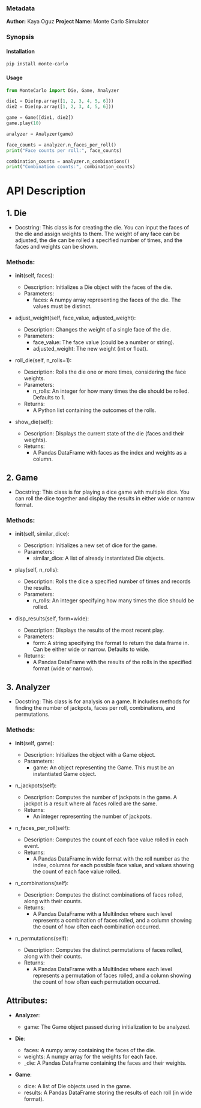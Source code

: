 ### Metadata
**Author:** Kaya Oguz
**Project Name:** Monte Carlo Simulator


### Synopsis


#### Installation
```bash
pip install monte-carlo
```

#### Usage
```python
from MonteCarlo import Die, Game, Analyzer

die1 = Die(np.array([1, 2, 3, 4, 5, 6]))
die2 = Die(np.array([1, 2, 3, 4, 5, 6]))

game = Game([die1, die2])
game.play(10)

analyzer = Analyzer(game)

face_counts = analyzer.n_faces_per_roll()
print("Face counts per roll:", face_counts)

combination_counts = analyzer.n_combinations()
print("Combination counts:", combination_counts)

```



# API Description

## 1. Die
   - Docstring: This class is for creating the die. You can input the faces of the die and assign weights to them. The weight of any face can be adjusted, the die can be rolled a specified number of times, and the faces and weights can be shown.

### Methods:
- __init__(self, faces):
   - Description: Initializes a Die object with the faces of the die.
   - Parameters:
     - faces: A numpy array representing the faces of the die. The values must be distinct.

- adjust_weight(self, face_value, adjusted_weight):
   - Description: Changes the weight of a single face of the die.
   - Parameters:
     - face_value: The face value (could be a number or string).
     - adjusted_weight: The new weight (int or float).

- roll_die(self, n_rolls=1):
   - Description: Rolls the die one or more times, considering the face weights.
   - Parameters:
     - n_rolls: An integer for how many times the die should be rolled. Defaults to 1.
   - Returns:
     - A Python list containing the outcomes of the rolls.

- show_die(self):
   - Description: Displays the current state of the die (faces and their weights).
   - Returns:
     - A Pandas DataFrame with faces as the index and weights as a column.


## 2. Game
   - Docstring: This class is for playing a dice game with multiple dice. You can roll the dice together and display the results in either wide or narrow format.

### Methods:
- __init__(self, similar_dice):
   - Description: Initializes a new set of dice for the game.
   - Parameters:
     - similar_dice: A list of already instantiated Die objects.

- play(self, n_rolls):
   - Description: Rolls the dice a specified number of times and records the results.
   - Parameters:
     - n_rolls: An integer specifying how many times the dice should be rolled.

- disp_results(self, form=wide):
   - Description: Displays the results of the most recent play.
   - Parameters:
     - form: A string specifying the format to return the data frame in. Can be either wide or narrow. Defaults to wide.
   - Returns:
     - A Pandas DataFrame with the results of the rolls in the specified format (wide or narrow).


## 3. Analyzer
   - Docstring: This class is for analysis on a game. It includes methods for finding the number of jackpots, faces per roll, combinations, and permutations.

### Methods:
- __init__(self, game):
   - Description: Initializes the object with a Game object.
   - Parameters:
     - game: An object representing the Game. This must be an instantiated Game object.

- n_jackpots(self):
   - Description: Computes the number of jackpots in the game. A jackpot is a result where all faces rolled are the same.
   - Returns:
     - An integer representing the number of jackpots.

- n_faces_per_roll(self):
   - Description: Computes the count of each face value rolled in each event.
   - Returns:
     - A Pandas DataFrame in wide format with the roll number as the index, columns for each possible face value, and values showing the count of each face value rolled.

- n_combinations(self):
   - Description: Computes the distinct combinations of faces rolled, along with their counts.
   - Returns:
     - A Pandas DataFrame with a MultiIndex where each level represents a combination of faces rolled, and a column showing the count of how often each combination occurred.

- n_permutations(self):
   - Description: Computes the distinct permutations of faces rolled, along with their counts.
   - Returns:
     - A Pandas DataFrame with a MultiIndex where each level represents a permutation of faces rolled, and a column showing the count of how often each permutation occurred.


## Attributes:
- **Analyzer**:
  - game: The Game object passed during initialization to be analyzed.

- **Die**:
  - faces: A numpy array containing the faces of the die.
  - weights: A numpy array for the weights for each face.
  - _die: A Pandas DataFrame containing the faces and their weights.

- **Game**:
  - dice: A list of Die objects used in the game.
  - results: A Pandas DataFrame storing the results of each roll (in wide format).

